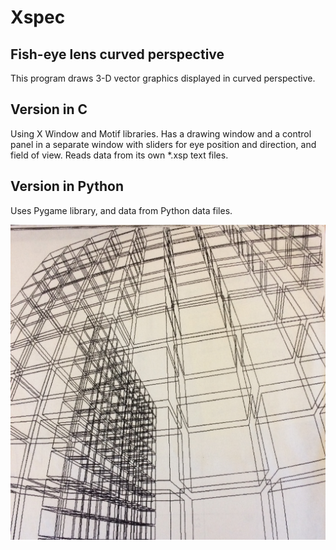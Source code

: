 # Xspec
Fish-eye lens curved perspective
--------------------------------
This program draws 3-D vector graphics displayed in curved perspective.

## Version in C
Using X Window and Motif libraries. Has a drawing window and a control panel in a separate window with sliders for eye position and direction, and field of view.
Reads data from its own *.xsp text files.

## Version in Python
Uses Pygame library, and data from Python data files. 


![screenshot](https://github.com/bitslayer42/Xspec/blob/main/Xspec_lg.JPG)